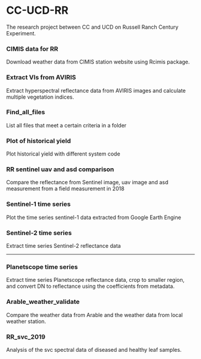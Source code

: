 # CC-UCD-RR
The research project between CC and UCD on Russell Ranch Century Experiment.

### CIMIS data for RR
Download weather data from CIMIS station website using Rcimis package. 

### Extract VIs from AVIRIS
Extract hyperspectral reflectance data from AVIRIS images and calculate multiple vegetation indices. 

### Find_all_files
List all files that meet a certain criteria in a folder

### Plot of historical yield 
Plot historical yield with different system code

### RR sentinel uav and asd comparison
Compare the reflectance from Sentinel image, uav image and asd measurement from a field measurement in 2018

### Sentinel-1 time series
Plot the time series sentinel-1 data extracted from Google Earth Engine

### Sentinel-2 time series 
Extract time series Sentinel-2 reflectance data

-----------------------------------------------------------------------

### Planetscope time series
Extract time series Planetscope reflectance data, crop to smaller region, and convert DN to reflectance using the coefficients from metadata. 

### Arable_weather_validate 
Compare the weather data from Arable and the weather data from local weather station. 

### RR_svc_2019
Analysis of the svc spectral data of diseased and healthy leaf samples. 

